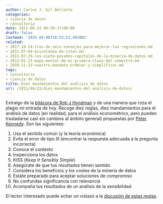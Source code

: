 ```yaml
---
author: Carlos J. Gil Bellosta
categories:
- ciencia de datos
- consultoría
date: 2011-06-22 06:59:17+00:00
draft: false
lastmod: '2025-04-06T18:53:53.491002'
related:
- 2017-10-24-tres-de-seis-consejos-para-mejorar-las-regresiones.md
- 2011-07-04-miscelanea-de-citas.md
- 2011-07-29-los-siete-pecados-capitales-de-la-mineria-de-datos.md
- 2013-01-23-mapa-mental-de-mi-primera-clase-del-semestre.md
- 2010-11-23-nuestro-mandato-ordenar-y-simplificar.md
tags:
- consultoría
- ciencia de datos
title: Diez mandamientos del análisis de datos
url: /2011/06/22/diez-mandamientos-del-analisis-de-datos/
---
```


Extraigo de la [bitácora de Rob J Hyndman](http://robjhyndman.com/researchtips/ten-rules-for-data-analysis/ ) y de una manera que roza el plagio mi entrada de hoy. Recoge diez reglas, diez mandamientos para el análisis de datos (en realidad, para el análisis econométrico, pero pueden trasladarse casi sin cambios al ámbito general) propuestas por [Peter Kennedy](http://www.econ.sfu.ca/Contacts/Faculty_Profiles/PeterKennedy.html). Son las siguientes:



1. Usa el sentido común (y la teoría económica)
2. Evita el error de tipo III (encontrar la respuesta adecuada a la pregunta incorrecta)
3. Conoce el contexto
4. Inspecciona los datos
5. KISS (_Keep It Sensibly Simple_)
6. Asegúrate de que tus resultados tienen sentido
7. Considera los beneficios y los costes de la minería de datos
8. Estáte preparado para aceptar soluciones de compromiso
9. No confundas significancia con relevancia
10. Acompaña tus resultados de un análisis de la sensibilidad


El lector interesado puede echar un vistazo a la [discusión de estas reglas](http://courses.cals.uidaho.edu/aers/agecon525/sp2010/Lecture21DoingAppliedEconometrics.pdf).